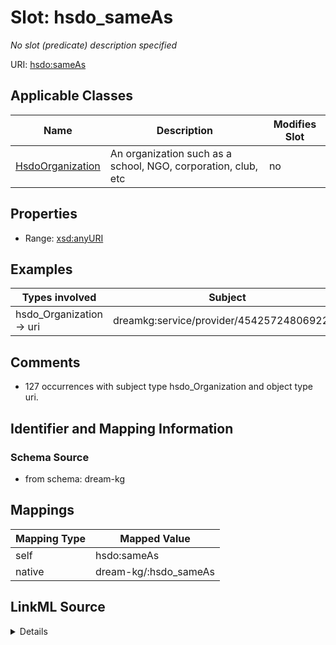 

# Slot: hsdo_sameAs


_No slot (predicate) description specified_





URI: [hsdo:sameAs](hsdo:sameAs)



<!-- no inheritance hierarchy -->





## Applicable Classes

| Name | Description | Modifies Slot |
| --- | --- | --- |
| [HsdoOrganization](../classes/HsdoOrganization.md) | An organization such as a school, NGO, corporation, club, etc |  no  |







## Properties

* Range: [xsd:anyURI](xsd:anyURI)






## Examples

| Types involved | Subject | Predicate | Object |
| --- | --- | --- | --- |
| hsdo_Organization → uri | dreamkg:service/provider/4542572480692224 | hsdo:sameAs | https://www.facebook.com/ChildGuidanceResourceCenters |


## Comments

* 127 occurrences with subject type hsdo_Organization and object type uri.

## Identifier and Mapping Information







### Schema Source


* from schema: dream-kg




## Mappings

| Mapping Type | Mapped Value |
| ---  | ---  |
| self | hsdo:sameAs |
| native | dream-kg/:hsdo_sameAs |




## LinkML Source

<details>
```yaml
name: hsdo_sameAs
description: No slot (predicate) description specified
comments:
- 127 occurrences with subject type hsdo_Organization and object type uri.
examples:
- description: hsdo_Organization → uri
  object:
    example_object: https://www.facebook.com/ChildGuidanceResourceCenters
    example_predicate: hsdo:sameAs
    example_subject: dreamkg:service/provider/4542572480692224
from_schema: dream-kg
rank: 1000
slot_uri: hsdo:sameAs
alias: hsdo_sameAs
domain_of:
- hsdo_Organization
range: uri

```
</details>